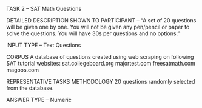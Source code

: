 TASK 2 – SAT Math Questions

DETAILED DESCRIPTION SHOWN TO PARTICIPANT – “A set of 20 questions will be given one by one. You will not be given any pen/pencil or paper to solve the questions. You will have 30s per questions and no options.”

INPUT TYPE – Text Questions

CORPUS 
A database of questions created using web scraping on following SAT tutorial websites:
sat.collegeboard.org
majortest.com
freesatmath.com
magoos.com

REPRESENTATIVE TASKS METHODOLOGY
20 questions randomly selected from the database.

ANSWER TYPE – Numeric